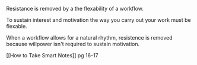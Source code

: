Resistance is removed by a the flexability of a workflow.

To sustain interest and motivation the way you carry out your work must be flexable.

When a workflow allows for a natural rhythm, resistence is removed because willpower isn't required to sustain motivation.

[[How to Take Smart Notes]] pg 16-17